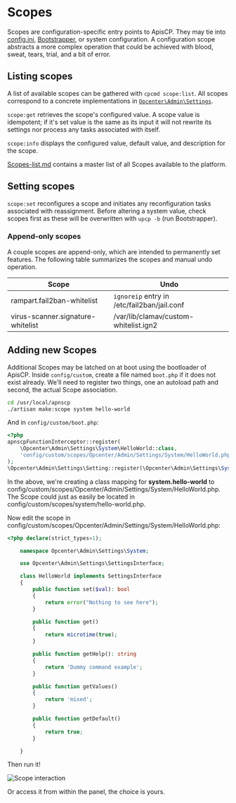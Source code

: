 # Scopes

Scopes are configuration-specific entry points to ApisCP. They may tie into [config.ini](https://gitlab.com/apisnetworks/apnscp/blob/master/config/config.ini), [Bootstrapper](https://github.com/apisnetworks/apnscp-playbooks), or system configuration. A configuration scope abstracts a more complex operation that could be achieved with blood, sweat, tears, trial, and a bit of error.

## Listing scopes

A list of available scopes can be gathered with `cpcmd scope:list`. All scopes correspond to a concrete implementations in [`Opcenter\Admin\Settings`](https://gitlab.com/apisnetworks/apnscp/tree/master/lib/Opcenter/Admin/Settings).

`scope:get` retrieves the scope's configured value. A scope value is idempotent; if it's set value is the same as its input it will not rewrite its settings nor process any tasks associated with itself.

`scope:info` displays the configured value, default value, and description for the scope.

[Scopes-list.md](Scopes-list.md) contains a master list of all Scopes available to the platform.

## Setting scopes

`scope:set` reconfigures a scope and initiates any reconfiguration tasks associated with reassignment. Before altering a system value, check scopes first as these will be overwritten with `upcp -b` (run Bootstrapper).

### Append-only scopes

A couple scopes are append-only, which are intended to permanently set features. The following table summarizes the scopes and manual undo operation.

| Scope                             | Undo                                        |
| --------------------------------- | ------------------------------------------- |
| rampart.fail2ban-whitelist        | `ignoreip` entry in /etc/fail2ban/jail.conf |
| virus-scanner.signature-whitelist | /var/lib/clamav/custom-whitelist.ign2       |

## Adding new Scopes

Additional Scopes may be latched on at boot using the bootloader of ApisCP. Inside `config/custom`, create a file named `boot.php` if it does not exist already. We'll need to register two things, one an autoload path and second, the actual Scope association.

```bash
cd /usr/local/apnscp
./artisan make:scope system hello-world
```

And in `config/custom/boot.php`:

```php
<?php
apnscpFunctionInterceptor::register(
	\Opcenter\Admin\Settings\System\HelloWorld::class,
	'config/custom/scopes/Opcenter/Admin/Settings/System/HelloWorld.php'
);
\Opcenter\Admin\Settings\Setting::register(\Opcenter\Admin\Settings\System\HelloWorld::class);
```

In the above, we're creating a class mapping for **system.hello-world** to config/custom/scopes/Opcenter/Admin/Settings/System/HelloWorld.php. The Scope could just as easily be located in config/custom/scopes/system/hello-world.php.

Now edit the scope in config/custom/scopes/Opcenter/Admin/Settings/System/HelloWorld.php:

```php
<?php declare(strict_types=1);

	namespace Opcenter\Admin\Settings\System;

	use Opcenter\Admin\Settings\SettingsInterface;

	class HelloWorld implements SettingsInterface
	{
		public function set($val): bool
		{
			return error("Nothing to see here");
		}

		public function get()
		{
			return microtime(true);
		}

		public function getHelp(): string
		{
			return 'Dummy command example';
		}

		public function getValues()
		{
			return 'mixed';
		}

		public function getDefault()
		{
			return true;
		}

	}
```

Then run it!

![Scope interaction](./images/scope-interaction.png)

Or access it from within the panel, the choice is yours.